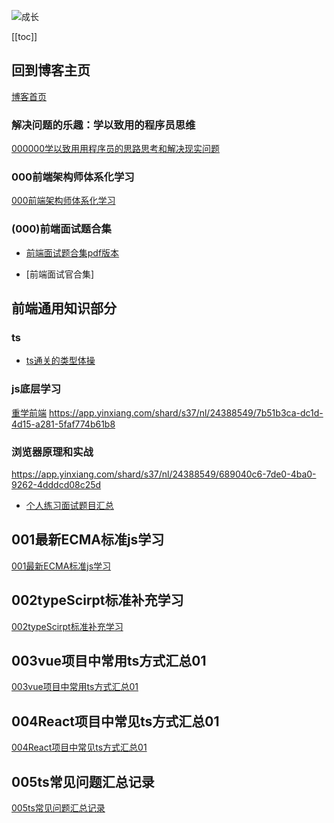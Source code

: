 ![成长](/images/home.png)

[[toc]]


## 回到博客主页
[博客首页](./../README.md)  



### 解决问题的乐趣：学以致用的程序员思维

[000000学以致用用程序员的思路思考和解决现实问题](./000000学以致用用程序员的思路思考和解决现实问题.md)



### 000前端架构师体系化学习
[000前端架构师体系化学习](000%E5%89%8D%E7%AB%AF%E6%9E%B6%E6%9E%84%E5%B8%88%E4%BD%93%E7%B3%BB%E5%8C%96%E5%AD%A6%E4%B9%A0.md)
### (000)前端面试题合集
- [前端面试题合集pdf版本](https://gitee.com/nyhxiaoning/interviewBooks/tree/master/%E7%AC%AC3%E7%89%88%EF%BC%9A%E4%BA%92%E8%81%94%E7%BD%91%E5%89%8D%E7%AB%AF%E5%A4%A7%E5%8E%82%E9%9D%A2%E8%AF%95%E9%A2%98%20-%20%E7%94%B5%E5%AD%90%E7%89%88)

- [前端面试官合集]



## 前端通用知识部分
### ts
- [ts通关的类型体操](https://app.yinxiang.com/shard/s37/nl/24388549/2bef5513-1344-454a-a3d8-e41e14bbf319)
### js底层学习
[重学前端](https://app.yinxiang.com/shard/s37/nl/24388549/7b51b3ca-dc1d-4d15-a281-5faf774b61b8)
https://app.yinxiang.com/shard/s37/nl/24388549/7b51b3ca-dc1d-4d15-a281-5faf774b61b8
### 浏览器原理和实战
https://app.yinxiang.com/shard/s37/nl/24388549/689040c6-7de0-4ba0-9262-4dddcd08c25d
- [个人练习面试题目汇总](D:\works\interviewFold\leetcode-javascript)

## 001最新ECMA标准js学习
[001最新ECMA标准js学习](./001%E6%9C%80%E6%96%B0ECMA%E6%A0%87%E5%87%86js%E5%AD%A6%E4%B9%A0.md)


## 002typeScirpt标准补充学习
[002typeScirpt标准补充学习](./002typeScirpt%E6%A0%87%E5%87%86%E8%A1%A5%E5%85%85%E5%AD%A6%E4%B9%A0.md)


## 003vue项目中常用ts方式汇总01
[003vue项目中常用ts方式汇总01](./003vue%E9%A1%B9%E7%9B%AE%E4%B8%AD%E5%B8%B8%E7%94%A8ts%E6%96%B9%E5%BC%8F%E6%B1%87%E6%80%BB01.md)


## 004React项目中常见ts方式汇总01
[004React项目中常见ts方式汇总01](./004React%E9%A1%B9%E7%9B%AE%E4%B8%AD%E5%B8%B8%E8%A7%81ts%E6%96%B9%E5%BC%8F%E6%B1%87%E6%80%BB01.md)

## 005ts常见问题汇总记录
[005ts常见问题汇总记录](./005ts%E5%B8%B8%E8%A7%81%E9%97%AE%E9%A2%98%E6%B1%87%E6%80%BB%E8%AE%B0%E5%BD%95.md)


